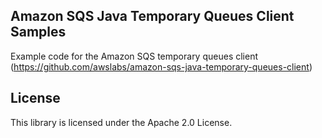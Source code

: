 ## Amazon SQS Java Temporary Queues Client Samples

Example code for the Amazon SQS temporary queues client (https://github.com/awslabs/amazon-sqs-java-temporary-queues-client) 

## License

This library is licensed under the Apache 2.0 License. 
